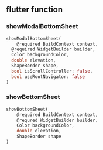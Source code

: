 ## flutter function

### showModalBottomSheet

```dart
showModalBottomSheet(
	@required BuildContext context,
  @required WidgetBuilder builder,
  Color backgroundColor,
  double elevation,
  ShapeBorder shape,
  bool isScrollController: false,
  bool useRootNavigator: false
)
```



### showBottomSheet

```dart
showBottomSheet(
	@required BuildContext context,
	@requred WidgetBuilder builder,
	Color backgroundColor,
	double elevation,
	ShapeBorder shape
)
```

